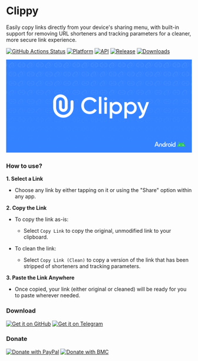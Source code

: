 # Clippy
Easily copy links directly from your device's sharing menu, with built-in support for removing URL shorteners and tracking parameters for a cleaner, more secure link experience.

[![GitHub Actions Status](https://img.shields.io/github/actions/workflow/status/WSTxda/Clippy/.github%2Fworkflows%2Fandroid.yml?style=for-the-badge&logo=github-actions&labelColor=21262D&color=3FB950)](https://github.com/WSTxda/Clippy/actions) [![Platform](https://img.shields.io/badge/android-platform?style=for-the-badge&label=platform&labelColor=21262d&color=6e7681)](https://www.android.com) [![API](https://img.shields.io/badge/24%2B-level?style=for-the-badge&logo=android&logoColor=3cd382&label=API&labelColor=21262d&color=ff663b)](https://developer.android.com/studio/releases/platforms) [![Release](https://img.shields.io/github/v/release/WSTxda/Clippy?display_name=tag&style=for-the-badge&logo=github&labelColor=21262d&color=1f6feb)](https://github.com/WSTxda/Clippy/releases/latest) [![Downloads](https://img.shields.io/github/downloads/WSTxda/Clippy/total?style=for-the-badge&labelColor=21262d&color=238636)](https://github.com/WSTxda/Clippy/releases)

![Banner](https://raw.githubusercontent.com/WSTxda/Clippy/main/images/Banner.svg)

### How to use?

**1. Select a Link**

* Choose any link by either tapping on it or using the "Share" option within any app.

**2. Copy the Link**

- To copy the link as-is:
  - Select `Copy Link` to copy the original, unmodified link to your clipboard.

- To clean the link:
  - Select `Copy Link (Clean)` to copy a version of the link that has been stripped of shorteners and tracking parameters.

**3. Paste the Link Anywhere**

* Once copied, your link (either original or cleaned) will be ready for you to paste wherever needed.

### Download

[<img src="https://raw.githubusercontent.com/WSTxda/QP-Gallery-Releases/master/Images/GitHub.svg"
      alt='Get it on GitHub'
      height="80">](https://github.com/WSTxda/Clippy/releases/latest) [<img src="https://raw.githubusercontent.com/WSTxda/QP-Gallery-Releases/master/Images/Telegram.svg"
      alt='Get it on Telegram'
      height="80">](https://t.me/WSTprojects)

### Donate

[<img src="https://raw.githubusercontent.com/WSTxda/QP-Gallery-Releases/master/Images/PayPal.svg"
      alt='Donate with PayPal'
      height="80">](https://bit.ly/2lV0E6u) [<img src="https://raw.githubusercontent.com/WSTxda/QP-Gallery-Releases/master/Images/BMC.svg"
      alt='Donate with BMC'
      height="80">](https://www.buymeacoffee.com/wstxda)
